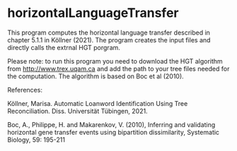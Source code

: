 # horizontalLanguageTransfer


This program computes the horizontal language transfer described in chapter 5.1.1 in Köllner (2021). The program creates the input files and directly calls the extrnal HGT porgram.

Please note: to run this program you need to download the HGT algorithm from http://www.trex.uqam.ca and add the path to your tree files needed for the computation. The algorithm is based on Boc et al (2010). 

References:

Köllner, Marisa. Automatic Loanword Identification Using Tree Reconciliation. Diss. Universität Tübingen, 2021.

Boc, A., Philippe, H. and Makarenkov, V. (2010), Inferring and validating horizontal gene transfer events using bipartition dissimilarity, Systematic Biology, 59: 195-211
